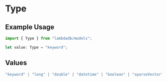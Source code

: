 # Type

## Example Usage

```typescript
import { Type } from "lambdadb/models";

let value: Type = "keyword";
```

## Values

```typescript
"keyword" | "long" | "double" | "datetime" | "boolean" | "sparseVector"
```